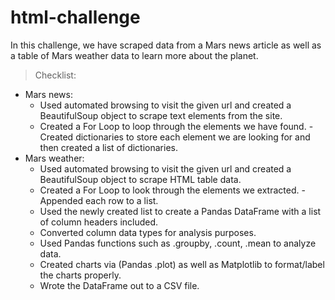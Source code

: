# html-challenge
In this challenge, we have scraped data from a Mars news article as well as a table of Mars weather data to learn more about the planet.
> Checklist:
   - Mars news:
       - Used automated browsing to visit the given url and created a BeautifulSoup object to scrape text elements from the site.
       - Created a For Loop to loop through the elements we have found.
             - Created dictionaries to store each element we are looking for and then created a list of dictionaries.
   - Mars weather:
       - Used automated browsing to visit the given url and created a BeautifulSoup object to scrape HTML table data.
       - Created a For Loop to look through the elements we extracted.
             - Appended each row to a list.
       - Used the newly created list to create a Pandas DataFrame with a list of column headers included.
       - Converted column data types for analysis purposes.
       - Used Pandas functions such as .groupby, .count, .mean to analyze data.
       - Created charts via (Pandas .plot) as well as Matplotlib to format/label the charts properly.
       - Wrote the DataFrame out to a CSV file.
